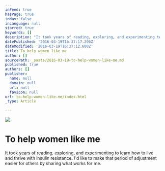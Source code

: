 ```yaml
---
inFeed: true
hasPage: true
inNav: false
inLanguage: null
starred: true
keywords: []
description: "It took years of reading, exploring, and experimenting to learn how to live and thrive with insulin resistance. I'd like to make that period of adjustment easier for others by sharing what works for me."
datePublished: '2016-03-19T16:37:17.296Z'
dateModified: '2016-03-19T16:37:12.600Z'
title: To help women like me
author: []
sourcePath: _posts/2016-03-19-to-help-women-like-me.md
published: true
authors: []
publisher:
  name: null
  domain: null
  url: null
  favicon: null
url: to-help-women-like-me/index.html
_type: Article

---
```

![](https://the-grid-user-content.s3-us-west-2.amazonaws.com/35015a82-e716-4a5e-9c7b-99bf9cf66cdc.png)

# To help women like me

It took years of reading, exploring, and experimenting to learn how to live and thrive with insulin resistance. I'd like to make that period of adjustment easier for others by sharing what works for me.